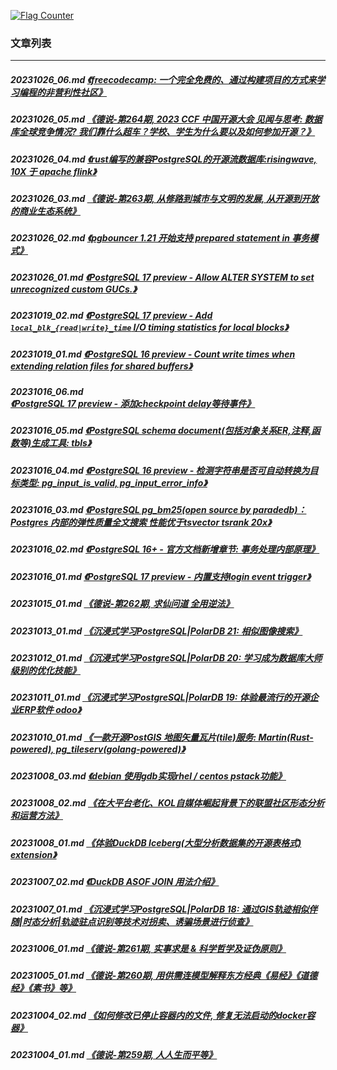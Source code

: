 <a rel="nofollow" href="http://info.flagcounter.com/h9V1"  ><img src="http://s03.flagcounter.com/count/h9V1/bg_FFFFFF/txt_000000/border_CCCCCC/columns_2/maxflags_12/viewers_0/labels_0/pageviews_0/flags_0/"  alt="Flag Counter"  border="0"  ></a>  
  
### 文章列表  
----  
##### 20231026_06.md   [《freecodecamp: 一个完全免费的、通过构建项目的方式来学习编程的非营利性社区》](20231026_06.md)  
##### 20231026_05.md   [《德说-第264期, 2023 CCF 中国开源大会 见闻与思考: 数据库全球竞争情况? 我们靠什么超车？学校、学生为什么要以及如何参加开源？》](20231026_05.md)  
##### 20231026_04.md   [《rust编写的兼容PostgreSQL的开源流数据库:risingwave, 10X 于 apache flink》](20231026_04.md)  
##### 20231026_03.md   [《德说-第263期, 从修路到城市与文明的发展, 从开源到开放的商业生态系统》](20231026_03.md)  
##### 20231026_02.md   [《pgbouncer 1.21 开始支持 prepared statement in 事务模式》](20231026_02.md)  
##### 20231026_01.md   [《PostgreSQL 17 preview - Allow ALTER SYSTEM to set unrecognized custom GUCs.》](20231026_01.md)  
##### 20231019_02.md   [《PostgreSQL 17 preview - Add `local_blk_{read|write}_time` I/O timing statistics for local blocks》](20231019_02.md)  
##### 20231019_01.md   [《PostgreSQL 16 preview - Count write times when extending relation files for shared buffers》](20231019_01.md)  
##### 20231016_06.md   [《PostgreSQL 17 preview - 添加checkpoint delay等待事件》](20231016_06.md)  
##### 20231016_05.md   [《PostgreSQL schema document(包括对象关系ER,注释,函数等)生成工具: tbls》](20231016_05.md)  
##### 20231016_04.md   [《PostgreSQL 16 preview - 检测字符串是否可自动转换为目标类型: pg_input_is_valid, pg_input_error_info》](20231016_04.md)  
##### 20231016_03.md   [《PostgreSQL pg_bm25(open source by paradedb)：Postgres 内部的弹性质量全文搜索 性能优于tsvector tsrank 20x》](20231016_03.md)  
##### 20231016_02.md   [《PostgreSQL 16+ - 官方文档新增章节: 事务处理内部原理》](20231016_02.md)  
##### 20231016_01.md   [《PostgreSQL 17 preview - 内置支持login event trigger》](20231016_01.md)  
##### 20231015_01.md   [《德说-第262期, 求仙问道 全用逆法》](20231015_01.md)  
##### 20231013_01.md   [《沉浸式学习PostgreSQL|PolarDB 21: 相似图像搜索》](20231013_01.md)  
##### 20231012_01.md   [《沉浸式学习PostgreSQL|PolarDB 20: 学习成为数据库大师级别的优化技能》](20231012_01.md)  
##### 20231011_01.md   [《沉浸式学习PostgreSQL|PolarDB 19: 体验最流行的开源企业ERP软件 odoo》](20231011_01.md)  
##### 20231010_01.md   [《一款开源PostGIS 地图矢量瓦片(tile)服务: Martin(Rust-powered), pg_tileserv(golang-powered)》](20231010_01.md)  
##### 20231008_03.md   [《debian 使用gdb实现rhel / centos pstack功能》](20231008_03.md)  
##### 20231008_02.md   [《在大平台老化、KOL自媒体崛起背景下的联盟社区形态分析和运营方法》](20231008_02.md)  
##### 20231008_01.md   [《体验DuckDB Iceberg(大型分析数据集的开源表格式) extension》](20231008_01.md)  
##### 20231007_02.md   [《DuckDB ASOF JOIN 用法介绍》](20231007_02.md)  
##### 20231007_01.md   [《沉浸式学习PostgreSQL|PolarDB 18: 通过GIS轨迹相似伴随|时态分析|轨迹驻点识别等技术对拐卖、诱骗场景进行侦查》](20231007_01.md)  
##### 20231006_01.md   [《德说-第261期, 实事求是 & 科学哲学及证伪原则》](20231006_01.md)  
##### 20231005_01.md   [《德说-第260期, 用供需连模型解释东方经典《易经》《道德经》《素书》等》](20231005_01.md)  
##### 20231004_02.md   [《如何修改已停止容器内的文件, 修复无法启动的docker容器》](20231004_02.md)  
##### 20231004_01.md   [《德说-第259期, 人人生而平等》](20231004_01.md)  
